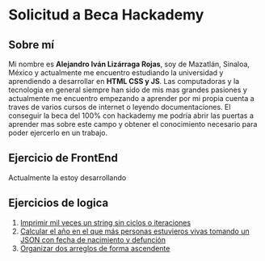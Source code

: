 # Solicitud a Beca Hackademy

## Sobre mí
Mi nombre es **Alejandro Iván Lizárraga Rojas**, soy de Mazatlán, Sinaloa, México y actualmente me encuentro estudiando la universidad y aprendiendo a desarrollar en **HTML CSS y JS**. Las computadoras y la tecnologia en general siempre han sido de mis mas grandes pasiones y actualmente me encuentro empezando a aprender por mi propia cuenta a traves de varios cursos de internet o leyendo documentaciones. 
El conseguir la beca del 100% con hackademy me podría abrir las puertas a aprender mas sobre este campo y obtener el conocimiento necesario para poder ejercerlo en un trabajo.

## Ejercicio de FrontEnd
Actualmente la estoy desarrollando

## Ejercicios de logica
1. [Imprimir mil veces un string sin ciclos o iteraciones](https://codepen.io/alejandrolga02/pen/PopbaXq)
2. [Calcular el año en el que más personas estuvieros vivas tomando un JSON con fecha de nacimiento y defunción](https://codepen.io/alejandrolga02/pen/ZEeLaPm)
3. [Organizar dos arreglos de forma ascendente](https://codepen.io/alejandrolga02/pen/OJpWZpQ)
